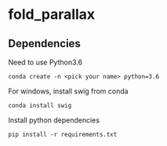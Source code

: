 # fold_parallax

## Dependencies

Need to use Python3.6

```conda create -n <pick your name> python=3.6```

For windows, install swig from conda

```conda install swig ```

Install python dependencies

```pip install -r requirements.txt```
